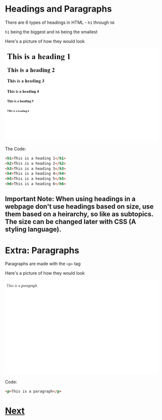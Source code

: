 # Headings and Paragraphs

There are 6 types of headings in HTML - `h1` through `h6`

`h1` being the biggest and `h6` being the smallest

Here's a picture of how they would look

![Headings Picture](images/headings.png)

The Code:

```html
<h1>This is a heading 1</h1>
<h2>This is a heading 2</h2>
<h3>This is a heading 3</h3>
<h4>This is a heading 4</h4>
<h5>This is a heading 5</h5>
<h6>This is a heading 6</h6>
```

## **Important Note: When using headings in a webpage don't use headings based on size, use them based on a heirarchy, so like as subtopics. The size can be changed later with CSS (A styling language).**

# Extra: Paragraphs

Paragraphs are made with the `<p>` tag

Here's a picture of how they would look

![Paragraph Picture](images/paragraph.png)

Code:

```html
<p>This is a paragraph</p>
```

# [Next](3.%20lists.md)